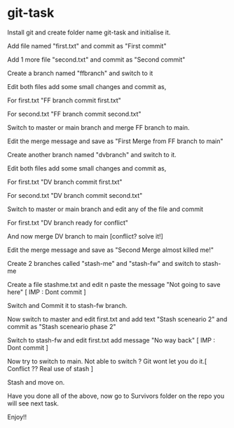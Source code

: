 # git-task

Install git and create folder name git-task and initialise it.

Add file named "first.txt" and commit as "First commit"

Add 1 more file "second.txt" and commit as "Second commit"

Create a branch named "ffbranch" and switch to it

Edit both files add some small changes and commit as, 

For first.txt "FF branch commit first.txt" 

For second.txt "FF branch commit second.txt"

Switch to master or main branch and merge FF branch to main.

Edit the merge message and save as "First Merge from FF branch to main"

Create another branch named "dvbranch" and switch to it.

Edit both files add some small changes and commit as, 

For first.txt "DV branch commit first.txt" 

For second.txt "DV branch commit second.txt"


Switch to master or main branch and edit any of the file and commit 

For first.txt "DV branch ready for conflict"

And now merge DV branch to main [conflict? solve it!]

Edit the merge message and save as "Second Merge almost killed me!"

Create 2 branches called "stash-me" and "stash-fw" and switch to stash-me

Create a file stashme.txt and edit n paste the message "Not going to save here" [ IMP : Dont commit ]

Switch and Commit it to stash-fw branch.

Now switch to master and edit first.txt and add text "Stash sceneario 2" and commit as "Stash sceneario phase 2"

Switch to stash-fw and edit first.txt add message "No way back" [ IMP : Dont commit ] 

Now try to switch to main. Not able to switch ? Git wont let you do it.[ Conflict ?? Real use of stash ] 

Stash and move on.

Have you done all of the above, now go to Survivors folder on the repo you will see next task.

Enjoy!!











